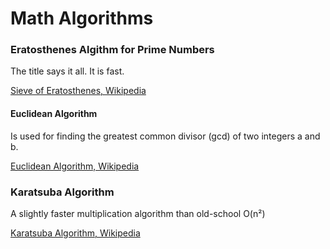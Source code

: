 Math Algorithms
============================

### Eratosthenes Algithm for Prime Numbers
The title says it all. It is fast.

[Sieve of Eratosthenes, Wikipedia](https://en.wikipedia.org/wiki/Sieve_of_Eratosthenes)

#### Euclidean Algorithm
Is used for finding the greatest common divisor (gcd) of two integers a and b.

[Euclidean Algorithm, Wikipedia](https://sv.wikipedia.org/wiki/Euklides_algoritm)

### Karatsuba Algorithm
A slightly faster multiplication algorithm than old-school O(n²)

[Karatsuba Algorithm, Wikipedia](https://en.wikipedia.org/wiki/Karatsuba_algorithm)
